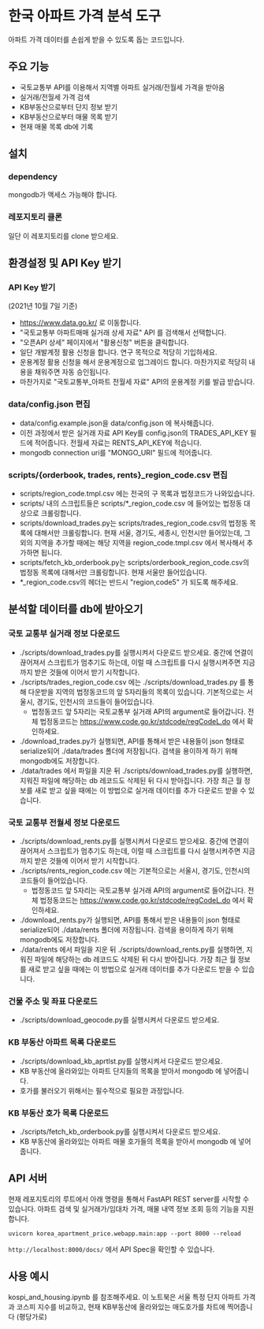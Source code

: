 # 한국 아파트 가격 분석 도구
아파트 가격 데이터를 손쉽게 받을 수 있도록 돕는 코드입니다.

## 주요 기능
* 국토교통부 API를 이용해서 지역별 아파트 실거래/전월세 가격을 받아옴
* 실거래/전월세 가격 검색
* KB부동산으로부터 단지 정보 받기
* KB부동산으로부터 매물 목록 받기
* 현재 매물 목록 db에 기록

## 설치
### dependency
mongodb가 액세스 가능해야 합니다. 

### 레포지토리 클론
일단 이 레포지토리를 clone 받으세요. 

## 환경설정 및 API Key 받기
### API Key 받기
(2021년 10월 7일 기준)

* https://www.data.go.kr/ 로 이동합니다.  
* "국토교통부 아파트매매 실거래 상세 자료" API 를 검색해서 선택합니다.
* "오픈API 상세" 페이지에서 "활용신청" 버튼을 클릭합니다.
* 일단 개발계정 활용 신청을 합니다. 연구 목적으로 적당히 기입하세요.
* 운용계정 활용 신청을 해서 운용계정으로 업그레이드 합니다. 마찬가지로 적당히 내용을 채워주면 자동 승인됩니다.
* 마찬가지로 "국토교통부_아파트 전월세 자료" API의 운용계정 키를 발급 받습니다.

### data/config.json 편집
* data/config.example.json을 data/config.json 에 복사해줍니다.
* 이전 과정에서 받은 실거래 자료 API Key를 config.json의 TRADES_API_KEY 필드에 적어줍니다. 전월세 자료는 RENTS_API_KEY에 적습니다.
* mongodb connection uri를 "MONGO_URI" 필드에 적어줍니다. 

### scripts/{orderbook, trades, rents}_region_code.csv 편집
* scripts/region_code.tmpl.csv 에는 전국의 구 목록과 법정코드가 나와있습니다.
* scripts/ 내의 스크립트들은 scripts/*_region_code.csv 에 들어있는 법정동 대상으로 크롤링합니다.
* scripts/download_trades.py는 scripts/trades_region_code.csv의 법정동 목록에 대해서만 크롤링합니다. 현재 서울, 경기도, 세종시, 인천시만 들어있는데, 그 외의 지역을 추가할 때에는 해당 지역을 region_code.tmpl.csv 에서 복사해서 추가하면 됩니다.
* scripts/fetch_kb_orderbook.py는 scripts/orderbook_region_code.csv의 법정동 목록에 대해서만 크롤링합니다. 현재 서울만 들어있습니다.
* *_region_code.csv의 헤더는 반드시 "region,code5" 가 되도록 해주세요.

## 분석할 데이터를 db에 받아오기
### 국토 교통부 실거래 정보 다운로드
* ./scripts/download_trades.py를 실행시켜서 다운로드 받으세요. 중간에 연결이 끊어져서 스크립트가 멈추기도 하는데, 이럴 때 스크립트를 다시 실행시켜주면 지금까지 받은 것들에 이어서 받기 시작합니다.
* ./scripts/trades_region_code.csv 에는 ./scripts/download_trades.py 를 통해 다운받을 지역의 법정동코드의 앞 5자리들의 목록이 있습니다. 기본적으로는 서울시, 경기도, 인천시의 코드들이 들어있습니다.
  * 법정동코드 앞 5자리는 국토교통부 실거래 API의 argument로 들어갑니다. 전체 법정동코드는 https://www.code.go.kr/stdcode/regCodeL.do 에서 확인하세요.  
* ./download_trades.py가 실행되면, API를 통해서 받은 내용들이 json 형태로 serialize되어 ./data/trades 폴더에 저장됩니다. 검색을 용이하게 하기 위해 mongodb에도 저장합니다.
* ./data/trades 에서 파일을 지운 뒤 ./scripts/download_trades.py를 실행하면, 지워진 파일에 해당하는 db 레코드도 삭제된 뒤 다시 받아집니다. 가장 최근 월 정보를 새로 받고 싶을 때에는 이 방법으로 실거래 데이터를 추가 다운로드 받을 수 있습니다.

### 국토 교통부 전월세 정보 다운로드
* ./scripts/download_rents.py를 실행시켜서 다운로드 받으세요. 중간에 연결이 끊어져서 스크립트가 멈추기도 하는데, 이럴 때 스크립트를 다시 실행시켜주면 지금까지 받은 것들에 이어서 받기 시작합니다.
* ./scripts/rents_region_code.csv 에는 기본적으로는 서울시, 경기도, 인천시의 코드들이 들어있습니다.
  * 법정동코드 앞 5자리는 국토교통부 실거래 API의 argument로 들어갑니다. 전체 법정동코드는 https://www.code.go.kr/stdcode/regCodeL.do 에서 확인하세요.  
* ./download_rents.py가 실행되면, API를 통해서 받은 내용들이 json 형태로 serialize되어 ./data/rents 폴더에 저장됩니다. 검색을 용이하게 하기 위해 mongodb에도 저장합니다.
* ./data/rents 에서 파일을 지운 뒤 ./scripts/download_rents.py를 실행하면, 지워진 파일에 해당하는 db 레코드도 삭제된 뒤 다시 받아집니다. 가장 최근 월 정보를 새로 받고 싶을 때에는 이 방법으로 실거래 데이터를 추가 다운로드 받을 수 있습니다.


### 건물 주소 및 좌표 다운로드
* ./scripts/download_geocode.py를 실행시켜서 다운로드 받으세요.

### KB 부동산 아파트 목록 다운로드
* ./scripts/download_kb_aprtlst.py를 실행시켜서 다운로드 받으세요.
* KB 부동산에 올라와있는 아파트 단지들의 목록을 받아서 mongodb 에 넣어줍니다.
* 호가를 불러오기 위해서는 필수적으로 필요한 과정입니다.

### KB 부동산 호가 목록 다운로드
* ./scripts/fetch_kb_orderbook.py를 실행시켜서 다운로드 받으세요.
* KB 부동산에 올라와있는 아파트 매물 호가들의 목록을 받아서 mongodb 에 넣어줍니다.

## API 서버

현재 레포지토리의 루트에서 아래 명령을 통해서 FastAPI REST server를 시작할 수 있습니다. 
아파트 검색 및 실거래가/임대차 가격, 매물 내역 정보 조회 등의 기능을 지원합니다.

```
uvicorn korea_apartment_price.webapp.main:app --port 8000 --reload
```
`http://localhost:8000/docs/` 에서 API Spec을 확인할 수 있습니다.


## 사용 예시
kospi_and_housing.ipynb 를 참조해주세요. 이 노트북은 서울 특정 단지 아파트 가격과 코스피 지수를 비교하고, 현재 KB부동산에 올라와있는 매도호가를 차트에 찍어줍니다 (평당가로)
